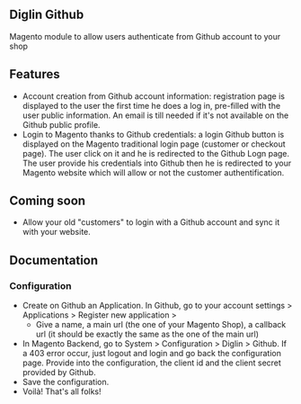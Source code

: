 ## Diglin Github ##
Magento module to allow users authenticate from Github account to your shop

## Features ##

- Account creation from Github account information: registration page is displayed to the user the first time he does a log in, pre-filled with the user public information. An email is till needed if it's not available on the Github public profile.
- Login to Magento thanks to Github credentials: a login Github button is displayed on the Magento traditional login page (customer or checkout page). The user click on it and he is redirected to the Github Logn page. The user provide his credentials into Github then he is redirected to your Magento website which will allow or not the customer authentification.

## Coming soon ##

- Allow your old "customers" to login with a Github account and sync it with your website.

## Documentation ##

### Configuration ###

- Create on Github an Application. In Github, go to your account settings > Applications > Register new application > 
	- Give a name, a main url (the one of your Magento Shop), a callback url (it should be exactly the same as the one of the main url)
- In Magento Backend, go to System > Configuration > Diglin > Github. If a 403 error occur, just logout and login and go back the configuration page. Provide into the configuration, the client id and the client secret provided by Github.
- Save the configuration.
- Voilà! That's all folks!
